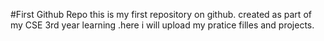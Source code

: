 #First Github Repo this is my first repository on github. created as part of my CSE 3rd year learning .here i will upload my pratice filles and projects.
